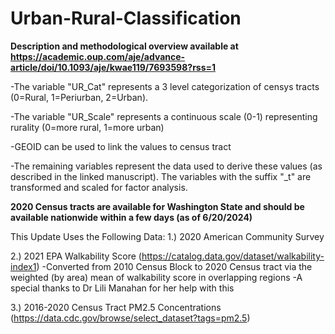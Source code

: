 # Urban-Rural-Classification

**Description and methodological overview available at https://academic.oup.com/aje/advance-article/doi/10.1093/aje/kwae119/7693598?rss=1**

-The variable "UR_Cat" represents a 3 level categorization of censys tracts (0=Rural, 1=Periurban, 2=Urban).  

-The variable "UR_Scale" represents a continuous scale (0-1) representing rurality (0=more rural, 1=more urban)

-GEOID can be used to link the values to census tract

 -The remaining variables represent the data used to derive these values (as described in the linked manuscript).  The variables with the suffix "_t" are transformed and scaled for factor analysis.


**2020 Census tracts are available for Washington State and should be available nationwide within a few days (as of 6/20/2024)**

 This Update Uses the Following Data:
 1.) 2020 American Community Survey
 
 2.) 2021 EPA Walkability Score (https://catalog.data.gov/dataset/walkability-index1)
       -Converted from 2010 Census Block to 2020 Census tract via the weighted (by area) mean of walkability score in overlapping regions
       -A special thanks to Dr Lili Manahan for her help with this
       
 3.) 2016-2020 Census Tract PM2.5 Concentrations (https://data.cdc.gov/browse/select_dataset?tags=pm2.5)
